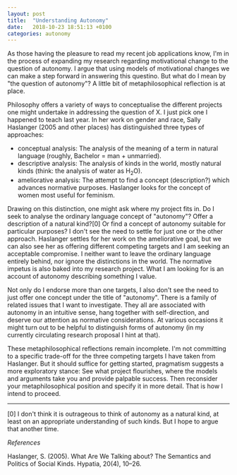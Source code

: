 ```yaml
---
layout: post
title:  "Understanding Autonomy"
date:   2018-10-23 18:51:13 +0100
categories: autonomy
---
```


As those having the pleasure to read my recent job applications know, I'm in the process of expanding my research regarding motivational change to the question of autonomy. I argue that using models of motivational changes we can make a step forward in answering this questino. But what do I mean by "the question of autonomy"? A little bit of metaphilosophical reflection is at place.

Philosophy offers a variety of ways to conceptualise the different projects one might undertake in addressing the question of X. I just pick one I happened to teach last year. In her work on gender and race, Sally Haslanger (2005 and other places) has distinguished three types of approaches:
- conceptual analysis: The analysis of the meaning of a term in natural language (roughly, Bachelor = man + unmarried).
- descriptive analysis: The analysis of kinds in the world, mostly natural kinds (think: the analysis of water as H<sub>2</sub>O).
- ameliorative analysis: The attempt to find a concept (description?) which advances normative purposes. Haslanger looks for the concept of women most useful for feminism.

Drawing on this distinction, one might ask where my project fits in. Do I seek to analyse the ordinary language concept of "autonomy"? Offer a description of a natural kind?[0] Or find a concept of autonomy suitable for particular purposes? I don't see the need to settle for just one or the other approach. Haslanger settles for her work on the ameliorative goal, but we can also see her as offering different competing targets and I am seeking an acceptable compromise. I neither want to leave the ordinary language entirely behind, nor ignore the distinctions in the world. The normative impetus is also baked into my research project. What I am looking for is an account of autonomy describing something I value.

Not only do I endorse more than one targets, I also don't see the need to just offer one concept under the title of "autonomy". There is a family of related issues that I want to investigate. They all are associated with autonomy in an intuitive sense, hang together with self-direction, and deserve our attention as normative considerations. At various occasions it might turn out to be helpful to distinguish forms of autonomy (in my currently circulating research proposal I hint at that). 

These metaphilosophical reflections remain incomplete. I'm not committing to a specific trade-off for the three competing targets I have taken from Haslanger. But it should suffice for getting started, pragmatism suggests a more exploratory stance: See what project flourishes, where the models and arguments take you and provide palpable success. Then reconsider your metaphilosophical position and specify it in more detail. That is how I intend to proceed.



---
[0] I don't think it is outrageous to think of autonomy as a natural kind, at least on an appropriate understanding of such kinds. But I hope to argue that another time.

*References*

Haslanger, S. (2005). What Are We Talking about? The Semantics and Politics of Social Kinds. Hypatia, 20(4), 10–26.